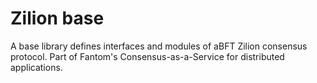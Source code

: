 # Zilion base

A base library defines interfaces and modules of aBFT Zilion consensus protocol.
Part of Fantom's Consensus-as-a-Service for distributed applications.

